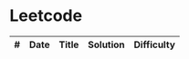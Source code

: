 # Leetcode

| # | Date | Title | Solution | Difficulty |
|---| ----- | ----- | -------- | ---------- |
